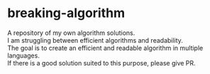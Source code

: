 # breaking-algorithm
A repository of my own algorithm solutions.  
I am struggling between efficient algorithms and readability.  
The goal is to create an efficient and readable algorithm in multiple languages.  
If there is a good solution suited to this purpose, please give PR.  
